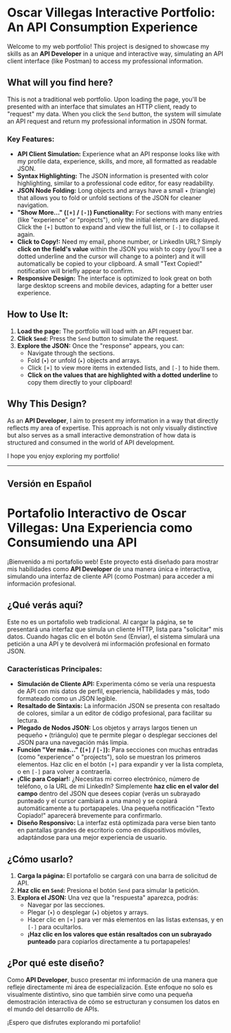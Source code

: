 # Oscar Villegas Interactive Portfolio: An API Consumption Experience

Welcome to my web portfolio! This project is designed to showcase my skills as an **API Developer** in a unique and interactive way, simulating an API client interface (like Postman) to access my professional information.

## What will you find here?

This is not a traditional web portfolio. Upon loading the page, you'll be presented with an interface that simulates an HTTP client, ready to "request" my data. When you click the `Send` button, the system will simulate an API request and return my professional information in JSON format.

### Key Features:

* **API Client Simulation:** Experience what an API response looks like with my profile data, experience, skills, and more, all formatted as readable JSON.
* **Syntax Highlighting:** The JSON information is presented with color highlighting, similar to a professional code editor, for easy readability.
* **JSON Node Folding:** Long objects and arrays have a small `▾` (triangle) that allows you to fold or unfold sections of the JSON for cleaner navigation.
* **"Show More..." (`[+]` / `[-]`) Functionality:** For sections with many entries (like "experience" or "projects"), only the initial elements are displayed. Click the `[+]` button to expand and view the full list, or `[-]` to collapse it again.
* **Click to Copy!:** Need my email, phone number, or LinkedIn URL? Simply **click on the field's value** within the JSON you wish to copy (you'll see a dotted underline and the cursor will change to a pointer) and it will automatically be copied to your clipboard. A small "Text Copied!" notification will briefly appear to confirm.
* **Responsive Design:** The interface is optimized to look great on both large desktop screens and mobile devices, adapting for a better user experience.

## How to Use It:

1.  **Load the page:** The portfolio will load with an API request bar.
2.  **Click `Send`:** Press the `Send` button to simulate the request.
3.  **Explore the JSON:** Once the "response" appears, you can:
    * Navigate through the sections.
    * Fold (`▾`) or unfold (`▸`) objects and arrays.
    * Click `[+]` to view more items in extended lists, and `[-]` to hide them.
    * **Click on the values that are highlighted with a dotted underline** to copy them directly to your clipboard!

## Why This Design?

As an **API Developer**, I aim to present my information in a way that directly reflects my area of expertise. This approach is not only visually distinctive but also serves as a small interactive demonstration of how data is structured and consumed in the world of API development.

I hope you enjoy exploring my portfolio!

---

## Versión en Español

# Portafolio Interactivo de Oscar Villegas: Una Experiencia como Consumiendo una API

¡Bienvenido a mi portafolio web! Este proyecto está diseñado para mostrar mis habilidades como **API Developer** de una manera única e interactiva, simulando una interfaz de cliente API (como Postman) para acceder a mi información profesional.

## ¿Qué verás aquí?

Este no es un portafolio web tradicional. Al cargar la página, se te presentará una interfaz que simula un cliente HTTP, lista para "solicitar" mis datos. Cuando hagas clic en el botón `Send` (Enviar), el sistema simulará una petición a una API y te devolverá mi información profesional en formato JSON.

### Características Principales:

* **Simulación de Cliente API:** Experimenta cómo se vería una respuesta de API con mis datos de perfil, experiencia, habilidades y más, todo formateado como un JSON legible.
* **Resaltado de Sintaxis:** La información JSON se presenta con resaltado de colores, similar a un editor de código profesional, para facilitar su lectura.
* **Plegado de Nodos JSON:** Los objetos y arrays largos tienen un pequeño `▾` (triángulo) que te permite plegar o desplegar secciones del JSON para una navegación más limpia.
* **Función "Ver más..." (`[+]` / `[-]`):** Para secciones con muchas entradas (como "experience" o "projects"), solo se muestran los primeros elementos. Haz clic en el botón `[+]` para expandir y ver la lista completa, o en `[-]` para volver a contraerla.
* **¡Clic para Copiar!:** ¿Necesitas mi correo electrónico, número de teléfono, o la URL de mi LinkedIn? Simplemente **haz clic en el valor del campo** dentro del JSON que desees copiar (verás un subrayado punteado y el cursor cambiará a una mano) y se copiará automáticamente a tu portapapeles. Una pequeña notificación "Texto Copiado!" aparecerá brevemente para confirmarlo.
* **Diseño Responsivo:** La interfaz está optimizada para verse bien tanto en pantallas grandes de escritorio como en dispositivos móviles, adaptándose para una mejor experiencia de usuario.

## ¿Cómo usarlo?

1.  **Carga la página:** El portafolio se cargará con una barra de solicitud de API.
2.  **Haz clic en `Send`:** Presiona el botón `Send` para simular la petición.
3.  **Explora el JSON:** Una vez que la "respuesta" aparezca, podrás:
    * Navegar por las secciones.
    * Plegar (`▾`) o desplegar (`▸`) objetos y arrays.
    * Hacer clic en `[+]` para ver más elementos en las listas extensas, y en `[-]` para ocultarlos.
    * **¡Haz clic en los valores que están resaltados con un subrayado punteado** para copiarlos directamente a tu portapapeles!

## ¿Por qué este diseño?

Como **API Developer**, busco presentar mi información de una manera que refleje directamente mi área de especialización. Este enfoque no solo es visualmente distintivo, sino que también sirve como una pequeña demostración interactiva de cómo se estructuran y consumen los datos en el mundo del desarrollo de APIs.

¡Espero que disfrutes explorando mi portafolio!